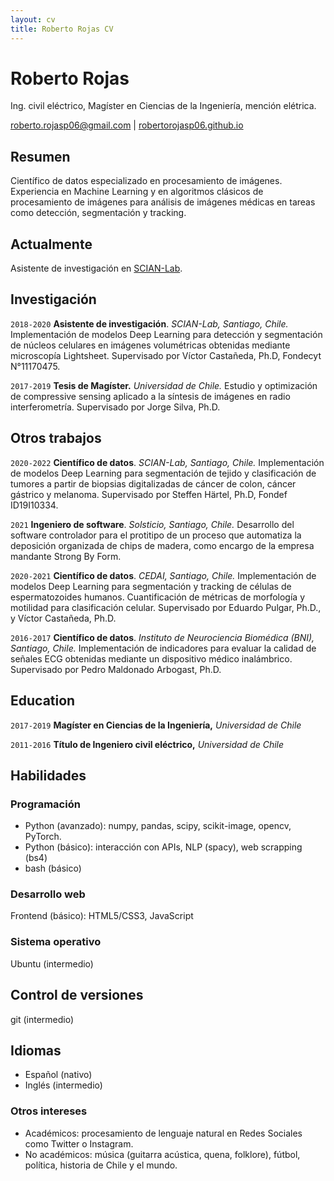 ```yaml
---
layout: cv
title: Roberto Rojas CV
---
```

# Roberto Rojas
Ing. civil eléctrico, Magíster en Ciencias de la Ingeniería, mención elétrica.

<div id="email">
<a href="roberto.rojasp06@gmail.com">roberto.rojasp06@gmail.com</a>
| <a href="https://robertorojasp06.github.io/markdown-cv/">robertorojasp06.github.io</a>
</div>

## Resumen

Científico de datos especializado en procesamiento de imágenes. Experiencia en Machine Learning y en algoritmos clásicos de procesamiento de imágenes para análisis de imágenes médicas en tareas como detección, segmentación y tracking.

## Actualmente

Asistente de investigación en <a href="https://scian.cl/scientific-image-analysis/">SCIAN-Lab</a>.

## Investigación

`2018-2020`
__Asistente de investigación__. *SCIAN-Lab, Santiago, Chile.*
Implementación de modelos Deep Learning para detección y segmentación de núcleos celulares en imágenes volumétricas obtenidas mediante microscopía Lightsheet. Supervisado por Víctor Castañeda, Ph.D, Fondecyt N°11170475.

`2017-2019`
__Tesis de Magíster.__ *Universidad de Chile.* Estudio y optimización de compressive sensing aplicado a la síntesis de imágenes en radio interferometría. Supervisado por Jorge Silva, Ph.D.

## Otros trabajos

`2020-2022`
__Científico de datos__. *SCIAN-Lab, Santiago, Chile.*
Implementación de modelos Deep Learning para segmentación de tejido y clasificación de tumores a partir de biopsias digitalizadas de cáncer de colon, cáncer gástrico y melanoma. Supervisado por Steffen Härtel, Ph.D, Fondef ID19I10334.

`2021`
__Ingeniero de software__. *Solsticio, Santiago, Chile.*
Desarrollo del software controlador para el protitipo de un proceso que automatiza la deposición organizada de chips de madera, como encargo de la empresa mandante Strong By Form.

`2020-2021`
__Científico de datos__. *CEDAI, Santiago, Chile.*
Implementación de modelos Deep Learning para segmentación y tracking de células de espermatozoides humanos. Cuantificación de métricas de morfología y motilidad para clasificación celular. Supervisado por Eduardo Pulgar, Ph.D., y Víctor Castañeda, Ph.D.

`2016-2017`
__Científico de datos__. *Instituto de Neurociencia Biomédica (BNI), Santiago, Chile.*
Implementación de indicadores para evaluar la calidad de señales ECG obtenidas mediante un dispositivo médico inalámbrico. Supervisado por Pedro Maldonado Arbogast, Ph.D.


## Education

`2017-2019`
__Magíster en Ciencias de la Ingeniería,__ *Universidad de Chile*

`2011-2016`
__Título de Ingeniero civil eléctrico,__ *Universidad de Chile*

## Habilidades

### Programación

- Python (avanzado): numpy, pandas, scipy, scikit-image, opencv, PyTorch.
- Python (básico): interacción con APIs, NLP (spacy), web scrapping (bs4)
- bash (básico)

### Desarrollo web

Frontend (básico): HTML5/CSS3, JavaScript

### Sistema operativo

Ubuntu (intermedio)

## Control de versiones

git (intermedio)

## Idiomas

- Español (nativo)
- Inglés (intermedio)

### Otros intereses

- Académicos: procesamiento de lenguaje natural en Redes Sociales como Twitter o Instagram.
- No académicos: música (guitarra acústica, quena, folklore), fútbol, política, historia de Chile y el mundo.

<!-- ### Footer

Last updated: Sep 2022 -->
